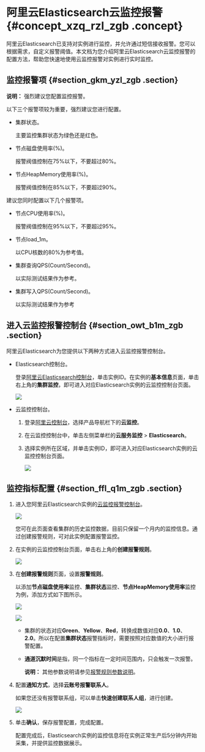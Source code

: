 # 阿里云Elasticsearch云监控报警 {#concept_xzq_rzl_zgb .concept}

阿里云Elasticsearch已支持对实例进行监控，并允许通过短信接收报警。您可以根据需求，自定义报警阈值。本文档为您介绍阿里云Elasticsearch云监控报警的配置方法，帮助您快速地使用云监控报警对实例进行实时监控。

## 监控报警项 {#section_gkm_yzl_zgb .section}

**说明：** 强烈建议您配置监控报警。

以下三个报警项较为重要，强烈建议您进行配置。

-   集群状态。

    主要监控集群状态为绿色还是红色。

-   节点磁盘使用率\(%\)。

    报警阀值控制在75%以下，不要超过80%。

-   节点HeapMemory使用率\(%\)。

    报警阀值控制在85%以下，不要超过90%。


建议您同时配置以下几个报警项。

-   节点CPU使用率\(%\)。

    报警阀值控制在95%以下，不要超过95%。

-   节点load\_1m。

    以CPU核数的80%为参考值。

-   集群查询QPS\(Count/Second\)。

    以实际测试结果作为参考。

-   集群写入QPS\(Count/Second\)。

    以实际测试结果作为参考


## 进入云监控报警控制台 {#section_owt_b1m_zgb .section}

阿里云Elasticsearch为您提供以下两种方式进入云监控报警控制台。

-   Elasticsearch控制台。

    登录[阿里云Elasticsearch控制台](https://elasticsearch.console.aliyun.com/)，单击实例ID。在实例的**基本信息**页面，单击右上角的**集群监控**，即可进入对应Elasticsearch实例的云监控控制台页面。

    ![](http://static-aliyun-doc.oss-cn-hangzhou.aliyuncs.com/assets/img/134321/156111347239982_zh-CN.png)

-   云监控控制台。
    1.  登录[阿里云控制台](https://data.aliyun.com/)，选择产品导航栏下的**云监控**。
    2.  在云监控控制台中，单击左侧菜单栏的**云服务监控** \> **Elasticsearch**。
    3.  选择实例所在区域，并单击实例ID，即可进入对应Elasticsearch实例的云监控控制台页面。

        ![](http://static-aliyun-doc.oss-cn-hangzhou.aliyuncs.com/assets/img/134321/156111347339983_zh-CN.png)


## 监控指标配置 {#section_ffl_q1m_zgb .section}

1.  进入您阿里云Elasticsearch实例的[云监控报警控制台](#section_owt_b1m_zgb)。

    ![](http://static-aliyun-doc.oss-cn-hangzhou.aliyuncs.com/assets/img/134321/156111347349861_zh-CN.png)

    您可在此页面查看集群的历史监控数据，目前只保留一个月内的监控信息。通过创建报警规则，可对此实例配置报警监控。

2.  在实例的云监控控制台页面，单击右上角的**创建报警规则**。

    ![](http://static-aliyun-doc.oss-cn-hangzhou.aliyuncs.com/assets/img/134321/156111347339985_zh-CN.png)

3.  在**创建报警规则**页面，设置**报警规则**。

    以添加**节点磁盘使用率**监控、**集群状态**监控、**节点HeapMemory使用率**监控为例，添加方式如下图所示。

    ![](http://static-aliyun-doc.oss-cn-hangzhou.aliyuncs.com/assets/img/134321/156111347339986_zh-CN.png)

    ![](http://static-aliyun-doc.oss-cn-hangzhou.aliyuncs.com/assets/img/134321/156111347439987_zh-CN.png)

    -   集群的状态对应**Green**、**Yellow**、**Red**，转换成数值对应**0.0**、**1.0**、**2.0**。所以在配置**集群状态**报警指标时，需要按照对应数值的大小进行报警配置。
    -   **通道沉默时间**是指，同一个指标在一定时间范围内，只会触发一次报警。

        **说明：** 其他参数说明请参见[报警规则参数说明](../../../../cn.zh-CN/用户指南/报警服务/报警规则/报警规则参数说明.md#)。

4.  配置**通知方式**，选择**云账号报警联系人**。

    如果您还没有报警联系组，可以单击**快速创建联系人组**，进行创建。

    ![](http://static-aliyun-doc.oss-cn-hangzhou.aliyuncs.com/assets/img/134321/156111347439988_zh-CN.png)

5.  单击**确认**，保存报警配置，完成配置。

    配置完成后，Elasticsearch实例的监控信息将在实例正常生产后5分钟内开始采集，并提供监控数据展示。


